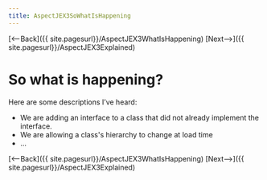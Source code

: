 ```yaml
---
title: AspectJEX3SoWhatIsHappening
---
```

[<--Back]({{ site.pagesurl}}/AspectJEX3WhatIsHappening) [Next-->]({{ site.pagesurl}}/AspectJEX3Explained)

# So what is happening?
Here are some descriptions I’ve heard:
* We are adding an interface to a class that did not already implement the interface.
* We are allowing a class's hierarchy to change at load time
* ...

[<--Back]({{ site.pagesurl}}/AspectJEX3WhatIsHappening) [Next-->]({{ site.pagesurl}}/AspectJEX3Explained)